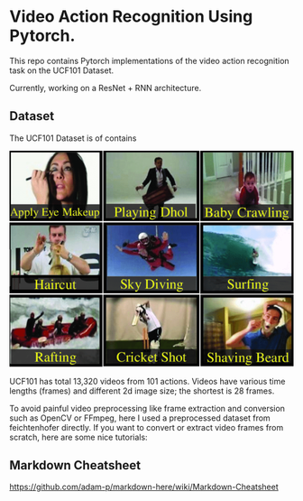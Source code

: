 # **Video Action Recognition Using Pytorch.**

This repo contains Pytorch implementations of the video action recognition task on 
the UCF101 Dataset. 

Currently, working on a ResNet + RNN architecture.


## Dataset ##

The UCF101 Dataset is of  contains 

![](/figures/UCF101_examples.PNG)

UCF101 has total 13,320 videos from 101 actions. Videos have various time lengths (frames) and different 2d image size; the shortest is 28 frames.

To avoid painful video preprocessing like frame extraction and conversion such as OpenCV or FFmpeg, here I used a preprocessed dataset from feichtenhofer directly. If you want to convert or extract video frames from scratch, here are some nice tutorials:

## Markdown Cheatsheet ##

https://github.com/adam-p/markdown-here/wiki/Markdown-Cheatsheet
